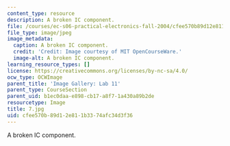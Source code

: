 ```yaml
---
content_type: resource
description: A broken IC component.
file: /courses/ec-s06-practical-electronics-fall-2004/cfee570b89d12e811b3374afc34d3f36_7.jpg
file_type: image/jpeg
image_metadata:
  caption: A broken IC component.
  credit: 'Credit: Image courtesy of MIT OpenCourseWare.'
  image-alt: A broken IC component.
learning_resource_types: []
license: https://creativecommons.org/licenses/by-nc-sa/4.0/
ocw_type: OCWImage
parent_title: 'Image Gallery: Lab 11'
parent_type: CourseSection
parent_uid: b1ec0daa-e898-cb17-a8f7-1a430a89b2de
resourcetype: Image
title: 7.jpg
uid: cfee570b-89d1-2e81-1b33-74afc34d3f36
---
```

A broken IC component.